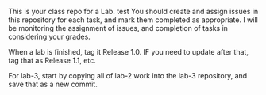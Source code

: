 This is your class repo for a Lab.
test
You should create and assign issues in this repository for each task, and mark them completed as appropriate.  I will be monitoring the assignment of issues, and completion of tasks in considering your grades.

When a lab is finished, tag it Release 1.0.  IF you need to update after that, tag that as Release 1.1, etc.

For lab-3, start by copying all of lab-2 work into the lab-3 repository, and save that as a new commit.
